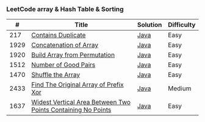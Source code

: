 ### LeetCode array & Hash Table & Sorting


| #     | Title | Solution                         | Difficulty |
|-------| ----- |----------------------------------| ---------- |
| 217   |[Contains Duplicate](https://leetcode.com/problems/contains-duplicate)| [Java](./arrayHashTableSorting/ContainsDuplicate.java) |Easy|
| 1929  |[Concatenation of Array](https://leetcode.com/problems/concatenation-of-array)| [Java](./arrayHashTableSorting/ConcatenationOfArray.java) |Easy|
| 1920  |[Build Array from Permutation](https://leetcode.com/problems/build-array-from-permutation)| [Java](./arrayHashTableSorting/BuildArrayFromPermutation.java) |Easy|
| 1512  |[Number of Good Pairs](https://leetcode.com/problems/number-of-good-pairs)| [Java](./arrayHashTableSorting/NumberOfGoodPairs.java) |Easy|
| 1470  |[Shuffle the Array](https://leetcode.com/problems/number-of-good-pairs)| [Java](./arrayHashTableSorting/ShuffleTheArray.java) |Easy|
| 2433  |[Find The Original Array of Prefix Xor](https://leetcode.com/problems/find-the-original-array-of-prefix-xor)| [Java](./arrayHashTableSorting/FindTheOriginalArrayOfPrefixXor.java) |Medium|
| 1637  |[Widest Vertical Area Between Two Points Containing No Points](https://leetcode.com/problems/widest-vertical-area-between-two-points-containing-no-points)| [Java](./arrayHashTableSorting/VerticalAreaBetweenTwoPointsContainingNoPoints.java) |Easy|
